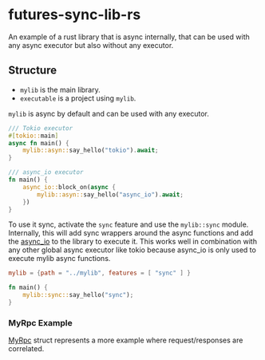 # futures-sync-lib-rs

An example of a rust library that is async internally, that can be used with any async executor but also without any executor.


## Structure

- `mylib` is the main library.
- `executable` is a project using `mylib`.

`mylib` is async by default and can be used with any executor.

```rust
/// Tokio executor
#[tokio::main]
async fn main() {
    mylib::asyn::say_hello("tokio").await;
}

/// async_io executor
fn main() {
    async_io::block_on(async {
        mylib::asyn::say_hello("async_io").await;
    })
}
```

To use it sync, activate the `sync` feature and use the `mylib::sync` module. 
Internally, this will add sync wrappers around the async functions and add the [async_io](https://github.com/smol-rs/async-io) to the library to execute it.
This works well in combination with any other global async executor like tokio because async_io is only used to execute mylib async functions.

```toml
mylib = {path = "../mylib", features = [ "sync" ] }
```

```rust
fn main() {
    mylib::sync::say_hello("sync");
}
```

### MyRpc Example

[MyRpc](./mylib/src/asyn/my_rpc.rs) struct represents a more example where request/responses are correlated.

